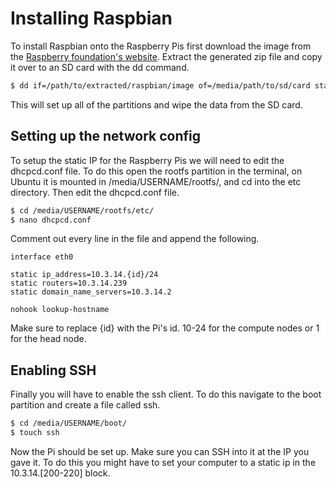# Installing Raspbian

To install Raspbian onto the Raspberry Pis first download the image from the [Raspberry foundation's website](https://www.raspberrypi.org/downloads/raspbian/). Extract the generated zip file and copy it over to an SD card with the dd command.

```bash
$ dd if=/path/to/extracted/raspbian/image of=/media/path/to/sd/card status=progress bs=32M
```

This will set up all of the partitions and wipe the data from the SD card.

## Setting up the network config

To setup the static IP for the Raspberry Pis we will need to edit the dhcpcd.conf file. To do this open the rootfs partition in the terminal, on Ubuntu it is mounted in /media/USERNAME/rootfs/, and cd into the etc directory. Then edit the dhcpcd.conf file.

```bash
$ cd /media/USERNAME/rootfs/etc/
$ nano dhcpcd.conf
```

Comment out every line in the file and append the following.

```
interface eth0

static ip_address=10.3.14.{id}/24
static routers=10.3.14.239
static domain_name_servers=10.3.14.2

nohook lookup-hostname
```

Make sure to replace {id} with the Pi's id. 10-24 for the compute nodes or 1 for the head node.

## Enabling SSH

Finally you will have to enable the ssh client. To do this navigate to the boot partition and create a file called ssh.

```bash
$ cd /media/USERNAME/boot/
$ touch ssh
```

Now the Pi should be set up. Make sure you can SSH into it at the IP you gave it. To do this you might have to set your computer to a static ip in the 10.3.14.[200-220] block.

